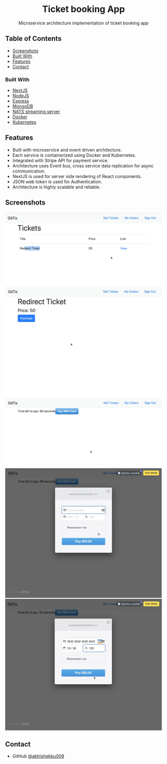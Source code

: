 <!-- Please update value in the {}  -->

<h1 align="center">Ticket booking App</h1>

<div align="center">
  Microservice architecture implementation of ticket booking app
</div>

<!-- TABLE OF CONTENTS -->

## Table of Contents

- [Screenshots](#Screenshots)
- [Built With](#built-with)
- [Features](#features)
- [Contact](#contact)


### Built With

<!-- This section should list any major frameworks that you built your project using. Here are a few examples.-->

- [NextJS](https://nextjs.org/)
- [NodeJS](https://nodejs.org/en/)
- [Express](https://expressjs.com/)
- [MongoDB](https://www.mongodb.com/)
- [NATS streaming server](https://nats.io/)
- [Docker](https://www.docker.com/)
- [Kubernetes](https://kubernetes.io/)

## Features

<!-- List the features of your application or follow the template. Don't share the figma file here :) -->

- Built with microservice and event driven architecture.
- Each service is containerized using Docker and Kubernetes.
- Integrated with Stripe API for payment service.
- Architecture uses Event bus, cross service data replication for async communication.
- NextJS is used for server side rendering of React components.
- JSON web token is used for Authentication.
- Architecture is highly scalable and reliable.

<!-- Screenshots -->

## Screenshots

![screenshot](https://github.com/abhishekbu008/ticketing/blob/master/images/list-tickets.png)
![screenshot](https://github.com/abhishekbu008/ticketing/blob/master/images/view-ticket.png)
![screenshot](https://github.com/abhishekbu008/ticketing/blob/master/images/payment-page.png)
![screenshot](https://github.com/abhishekbu008/ticketing/blob/master/images/credit-card.png)
![screenshot](https://github.com/abhishekbu008/ticketing/blob/master/images/credit-fill.png)

## Contact

- GitHub [@abhishekbu008](https://github.com/abhishekbu008)
